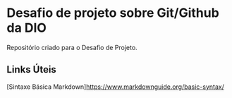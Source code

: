 # Desafio de projeto sobre Git/Github da DIO
Repositório criado para o Desafio de Projeto.

## Links Úteis
[Sintaxe Básica Markdown]https://www.markdownguide.org/basic-syntax/
